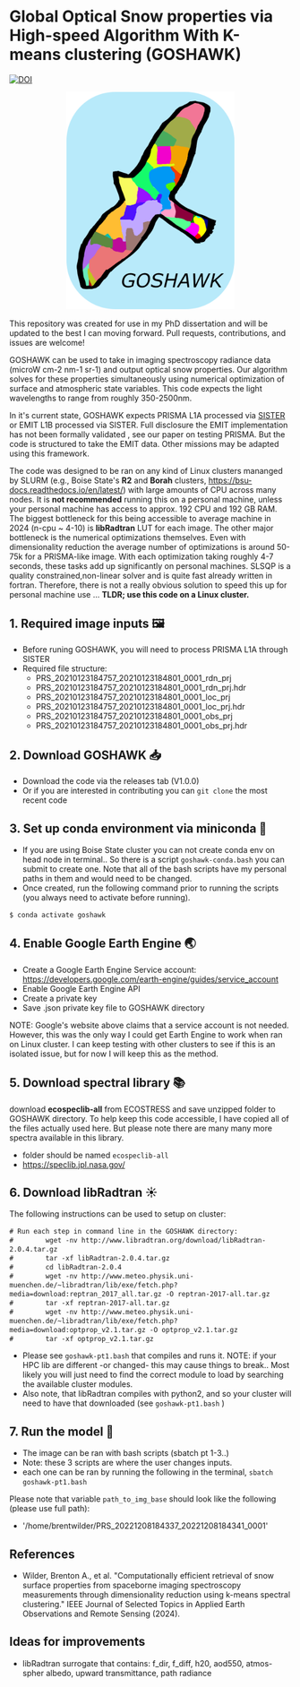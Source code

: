 # Global Optical Snow properties via High-speed Algorithm With K-means clustering (GOSHAWK)
[![DOI](https://zenodo.org/badge/756454442.svg)](https://zenodo.org/doi/10.5281/zenodo.10652709)

<p align="center">
    <img src="docs/goshawk.png" alt="goshawk" width="300"/>
</p>

This repository was created for use in my PhD dissertation and will be updated to the best I can moving forward. Pull requests, contributions, and issues are welcome!

GOSHAWK can be used to take in imaging spectroscopy radiance data (microW cm-2 nm-1 sr-1) and output optical snow properties. Our algorithm solves for these properties simultaneously using numerical optimization of surface and atmospheric state variables. This code expects the light wavelengths to range from roughly 350-2500nm. 

In it's current state, GOSHAWK expects PRISMA L1A processed via [SISTER](https://github.com/EnSpec/sister) or EMIT L1B processed via SISTER. Full disclosure the EMIT implementation has not been formally validated , see our paper on testing PRISMA. But the code is structured to take the EMIT data. Other missions may be adapted using this framework.

The code was designed to be ran on any kind of Linux clusters mananged by SLURM (e.g., Boise State's **R2** and **Borah** clusters, https://bsu-docs.readthedocs.io/en/latest/) with large amounts of CPU across many nodes. It is __not recommended__ running this on a personal machine, unless your personal machine has access to approx. 192 CPU and 192 GB RAM.  The biggest bottleneck for this being accessible to average machine in 2024 (n-cpu ~ 4-10) is __libRadtran__ LUT for each image. The other major bottleneck is the numerical optimizations themselves. Even with dimensionality reduction the average number of optimizations is around 50-75k for a PRISMA-like image. With each optimization taking roughly 4-7 seconds, these tasks add up significantly on personal machines. SLSQP is a quality constrained,non-linear solver and is quite fast already written in fortran. Therefore, there is not a really obvious solution to speed this up for personal machine use ... __TLDR; use this code on a Linux cluster.__


## 1. Required image inputs :framed_picture:

- Before runing GOSHAWK, you will need to process PRISMA L1A through SISTER
- Required file structure:
    - PRS_20210123184757_20210123184801_0001_rdn_prj
    - PRS_20210123184757_20210123184801_0001_rdn_prj.hdr
    - PRS_20210123184757_20210123184801_0001_loc_prj
    - PRS_20210123184757_20210123184801_0001_loc_prj.hdr
    - PRS_20210123184757_20210123184801_0001_obs_prj
    - PRS_20210123184757_20210123184801_0001_obs_prj.hdr


## 2. Download GOSHAWK :inbox_tray:

- Download the code via the releases tab (V1.0.0)
- Or if you are interested in contributing you can `git clone` the most recent code


## 3. Set up conda environment via miniconda :snake:
- If you are using Boise State cluster you can not create conda env on head node in terminal.. So there is a script `goshawk-conda.bash` you can submit to create one. Note that all of the bash scripts have my personal paths in them and would need to be changed.
- Once created, run the following command prior to running the scripts (you always need to activate before running).

```
$ conda activate goshawk
```


## 4. Enable Google Earth Engine :earth_asia:
- Create a Google Earth Engine Service account: https://developers.google.com/earth-engine/guides/service_account 
- Enable Google Earth Engine API
- Create a private key
- Save .json private key file to GOSHAWK directory

NOTE: Google's website above claims that a service account is not needed. However, this was the only way I could get Earth Engine to work when ran on Linux cluster. I can keep testing with other clusters to see if this is an isolated issue, but for now I will keep this as the method.


## 5. Download spectral library :books:
download __ecospeclib-all__ from ECOSTRESS and save unzipped folder to GOSHAWK directory. To help keep this code accessible, I have copied all of the files actually used here. But please note there are many many more spectra available in this library.
- folder should be named `ecospeclib-all`
- https://speclib.jpl.nasa.gov/ 



## 6. Download libRadtran :sunny:
The following instructions can be used to setup on cluster:

```
# Run each step in command line in the GOSHAWK directory:
#        wget -nv http://www.libradtran.org/download/libRadtran-2.0.4.tar.gz
#        tar -xf libRadtran-2.0.4.tar.gz
#        cd libRadtran-2.0.4
#        wget -nv http://www.meteo.physik.uni-muenchen.de/~libradtran/lib/exe/fetch.php?media=download:reptran_2017_all.tar.gz -O reptran-2017-all.tar.gz
#        tar -xf reptran-2017-all.tar.gz
#        wget -nv http://www.meteo.physik.uni-muenchen.de/~libradtran/lib/exe/fetch.php?media=download:optprop_v2.1.tar.gz -O optprop_v2.1.tar.gz
#        tar -xf optprop_v2.1.tar.gz
```

- Please see `goshawk-pt1.bash` that compiles and runs it. NOTE: if your HPC lib are different -or changed- this may cause things to break.. Most likely you will just need to find the correct module to load by searching the available cluster modules.
- Also note, that libRadtran compiles with python2, and so your cluster will need to have that downloaded (see `goshawk-pt1.bash` )


## 7. Run the model :rocket:

- The image can be ran with bash scripts (sbatch pt 1-3..)
- Note: these 3 scripts are where the user changes inputs. 
- each one can be ran by running the following in the terminal, `sbatch goshawk-pt1.bash`


Please note that variable `path_to_img_base` should look like the following (please use full path):
- '/home/brentwilder/PRS_20221208184337_20221208184341_0001'

## References
- Wilder, Brenton A., et al. "Computationally efficient retrieval of snow surface properties from spaceborne imaging spectroscopy measurements through dimensionality reduction using k-means spectral clustering." IEEE Journal of Selected Topics in Applied Earth Observations and Remote Sensing (2024).

## Ideas for improvements
- libRadtran surrogate that contains: f_dir, f_diff, h20, aod550, atmos-spher albedo, upward transmittance, path radiance